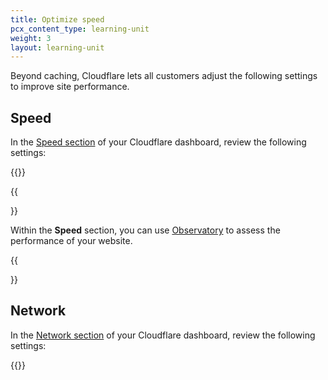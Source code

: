 ```yaml
---
title: Optimize speed
pcx_content_type: learning-unit
weight: 3
layout: learning-unit
---
```


Beyond caching, Cloudflare lets all customers adjust the following settings to improve site performance.

## Speed

In the [Speed section](https://dash.cloudflare.com/?to=/:account/:zone/speed/optimization) of your Cloudflare dashboard, review the following settings:

{{<feature-list-by-plan id="speed" plan="free">}}

{{<Aside type="note">}}

Within the **Speed** section, you can use [Observatory](/fundamentals/speed/speed-test/) to assess the performance of your website.

{{</Aside>}}

## Network

In the [Network section](https://dash.cloudflare.com/?to=/:account/:zone/network) of your Cloudflare dashboard, review the following settings:

{{<feature-list-by-plan id="network" plan="free">}}